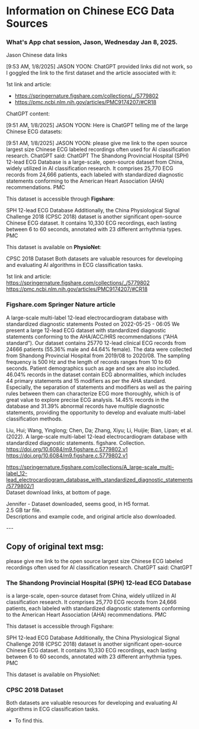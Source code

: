 # Information on Chinese ECG Data Sources

### What's App chat session, Jason, Wednesday Jan 8, 2025.  

Jason Chinese data links  

[9:53 AM, 1/8/2025] JASON YOON: ChatGPT provided links did not work, so I goggled the link to the first dataset and the article associated with it:

1st link and article:  
  * https://springernature.figshare.com/collections/_/5779802  
  * https://pmc.ncbi.nlm.nih.gov/articles/PMC9174207/#CR18  

ChatGPT content:  

[9:51 AM, 1/8/2025] JASON YOON: Here is ChatGPT telling me of the large Chinese ECG datasets:

[9:51 AM, 1/8/2025] JASON YOON: please give me link to the open source largest size Chinese ECG labeled recordings often used for AI classification research.
ChatGPT said:
ChatGPT
The Shandong Provincial Hospital (SPH) 12-lead ECG Database is a large-scale, open-source dataset from China, widely utilized in AI classification research. It comprises 25,770 ECG records from 24,666 patients, each labeled with standardized diagnostic statements conforming to the American Heart Association (AHA) recommendations. 
PMC

This dataset is accessible through **Figshare**:

SPH 12-lead ECG Database
Additionally, the China Physiological Signal Challenge 2018 (CPSC 2018) dataset is another significant open-source Chinese ECG dataset. It contains 10,330 ECG recordings, each lasting between 6 to 60 seconds, annotated with 23 different arrhythmia types. 
PMC

This dataset is available on **PhysioNet**:

CPSC 2018 Dataset
Both datasets are valuable resources for developing and evaluating AI algorithms in ECG classification tasks.

1st link and article:  
https://springernature.figshare.com/collections/_/5779802
https://pmc.ncbi.nlm.nih.gov/articles/PMC9174207/#CR18

### Figshare.com Springer Nature article   
A large-scale multi-label 12-lead electrocardiogram database with standardized diagnostic statements
Posted on 2022-05-25 - 06:05
We present a large 12-lead ECG dataset with standardized diagnostic statements conforming to the AHA/ACC/HRS recommendations (“AHA standard”). Our dataset contains 25770 12-lead clinical ECG records from 24666 patients (55.36% male and 44.64% female). The data were collected from Shandong Provincial Hospital from 2019/08 to 2020/08. The sampling frequency is 500 Hz and the length of records ranges from 10 to 60 seconds. Patient demographics such as age and sex are also included. 46.04% records in the dataset contain ECG abnormalities, which includes 44 primary statements and 15 modifiers as per the AHA standard. Especially, the separation of statements and modifiers as well as the pairing rules between them can characterize ECG more thoroughly, which is of great value to explore precise ECG analysis. 14.45% records in the database and 31.39% abnormal records have multiple diagnostic statements, providing the opportunity to develop and evaluate multi-label classification methods.

Liu, Hui; Wang, Yinglong; Chen, Da; Zhang, Xiyu; Li, Huijie; Bian, Lipan; et al. (2022). A large-scale multi-label 12-lead electrocardiogram database with standardized diagnostic statements. figshare. Collection. https://doi.org/10.6084/m9.figshare.c.5779802.v1  
https://doi.org/10.6084/m9.figshare.c.5779802.v1

https://springernature.figshare.com/collections/A_large-scale_multi-label_12-lead_electrocardiogram_database_with_standardized_diagnostic_statements/5779802/1  
Dataset download links, at bottom of page.  

Jennifer - Dataset downloaded, seems good, in H5 format.  
2.5 GB tar file.  
Descriptions and example code, and original article also downloaded.  

\-\-\-   

## Copy of original text msg:  
please give me link to the open source largest size Chinese ECG labeled recordings often used for AI classification research.
ChatGPT said:
ChatGPT
### The Shandong Provincial Hospital (SPH) 12-lead ECG Database  
is a large-scale, open-source dataset from China, widely utilized in AI classification research. It comprises 25,770 ECG records from 24,666 patients, each labeled with standardized diagnostic statements conforming to the American Heart Association (AHA) recommendations. 
PMC

This dataset is accessible through Figshare:

SPH 12-lead ECG Database
Additionally, the China Physiological Signal Challenge 2018 (CPSC 2018) dataset is another significant open-source Chinese ECG dataset. It contains 10,330 ECG recordings, each lasting between 6 to 60 seconds, annotated with 23 different arrhythmia types. 
PMC

This dataset is available on PhysioNet:

### CPSC 2018 Dataset
Both datasets are valuable resources for developing and evaluating AI algorithms in ECG classification tasks. 
 * To find this.  

